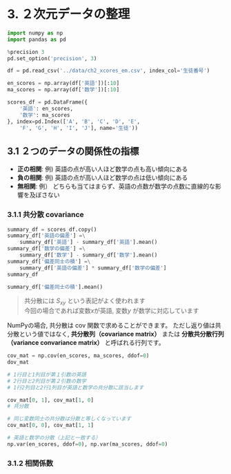 # 3. ２次元データの整理


```python
import numpy as np
import pandas as pd

%precision 3
pd.set_option('precision', 3)

df = pd.read_csv('../data/ch2_xcores_em.csv', index_col='生徒番号')
```

```python
en_scores = np.array(df['英語'])[:10]
ma_scores = np.array(df['数学'])[:10]

scores_df = pd.DataFrame({
    '英語': en_scores,
    '数学': ma_scores
}, index=pd.Index(['A', 'B', 'C', 'D', 'E',
    'F', 'G', 'H', 'I', 'J'], name='生徒'))
```

## 3.1 ２つのデータの関係性の指標
- **正の相関**: 例) 英語の点が高い人ほど数学の点も高い傾向にある
- **負の相関**: 例) 英語の点が高い人ほど数学の点は低い傾向にある
- **無相関**: 例） どちらも当てはまらず、英語の点数が数学の点数に直線的な影響を及ぼさない

### 3.1.1 共分散 covariance

```python
summary_df = scores_df.copy()
summary_df['英語の偏差'] =\
    summary_df['英語'] - summary_df['英語'].mean()
summary_df['数学の偏差'] =\
    summary_df['数学'] - summary_df['数学'].mean()
summary_df['偏差同士の積'] =\
    summary_df['英語の偏差'] * summary_df['数学の偏差']
summary_df
```

```python
summary_df['偏差同士の積'].mean()
```

> 共分散には *S<sub>xy</sub>* という表記がよく使われます<br>
> 今回の場合であれば変数*x*が英語, 変数*y* が数学に対応しています

NumPyの場合, 共分散は cov 関数で求めることができます。
ただし返り値は共分散という値ではなく, **共分散列（covariance matrix）** または **分散共分散行列（variance convariance matrix）**
と呼ばれる行列です。

```python
cov_mat = np.cov(en_scores, ma_scores, ddof=0)
dov_mat

# 1行目と1列目が第１引数の英語
# 2行目と2列目が第２引数の数学
# 1行2列目と2行1列目が英語と数学の共分散に該当します

cov_mat[0, 1], cov_mat[1, 0]
# 共分散
```

```python
# 同じ変数同士の共分散は分散と等しくなっています
cov_mat[0, 0], cov_mat[1, 1]

# 英語と数学の分散（上記と一致する）
np.var(en_scores, ddof=0), np.var(ma_scores, ddof=0)
```

### 3.1.2 相関係数



